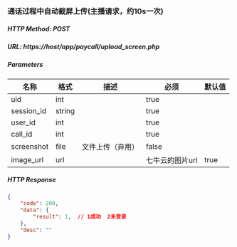 ### 通话过程中自动截屏上传(主播请求，约10s一次)

##### HTTP Method: POST
##### URL: https://host/app/paycall/upload_screen.php

#####  Parameters
名称|格式|描述|必须|默认值
---|---|---|---|---
uid           | int ||true|
session_id| string ||true|
user_id        | int| |true|
call_id        | int| |true|
screenshot| file| 文件上传（弃用）|false|
image_url        | url|| 七牛云的图片url|true|
##### HTTP Response
```json
{
    "code": 200,
    "data": {
        "result": 1,  // 1成功  2未登录
    },
    "desc": ""
}
```